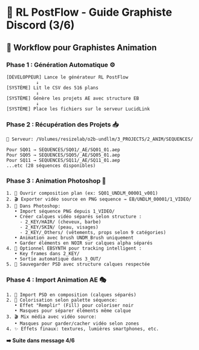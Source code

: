 # 🎨 RL PostFlow - Guide Graphiste Discord (3/6)
## 🔄 Workflow pour Graphistes Animation

### **Phase 1 : Génération Automatique** ⚙️
```
[DÉVELOPPEUR] Lance le générateur RL PostFlow
           ↓
[SYSTÈME] Lit le CSV des 516 plans
           ↓
[SYSTÈME] Génère les projets AE avec structure EB
           ↓
[SYSTÈME] Place les fichiers sur le serveur LucidLink
```

### **Phase 2 : Récupération des Projets** 📥
```
📍 Serveur: /Volumes/resizelab/o2b-undllm/3_PROJECTS/2_ANIM/SEQUENCES/

Pour SQ01 → SEQUENCES/SQ01/_AE/SQ01_01.aep
Pour SQ05 → SEQUENCES/SQ05/_AE/SQ05_01.aep
Pour SQ11 → SEQUENCES/SQ11/_AE/SQ11_01.aep
...etc (28 séquences disponibles)
```

### **Phase 3 : Animation Photoshop** 🎨
```
1. 📂 Ouvrir composition plan (ex: SQ01_UNDLM_00001_v001)
2. 🎬 Exporter vidéo source en PNG sequence → EB/UNDLM_00001/1_VIDEO/
3. 🎨 Dans Photoshop:
   • Import séquence PNG depuis 1_VIDEO/
   • Créer calques vidéo séparés selon structure :
     - 2_KEY/HAIR/ (cheveux, barbe)
     - 2_KEY/SKIN/ (peau, visages)  
     - 2_KEY/_Others/ (vêtements, props selon 9 catégories)
   • Animation avec brush UNDM_Brush uniquement
   • Garder éléments en NOIR sur calques alpha séparés
4. 🤖 Optionnel EBSYNTH pour tracking intelligent :
   • Key frames dans 2_KEY/
   • Sortie automatique dans 3_OUT/
5. 💾 Sauvegarder PSD avec structure calques respectée
```

### **Phase 4 : Import Animation AE** 🎭
```
1. 📂 Import PSD en composition (calques séparés)
2. 🎨 Colorisation selon palette séquence:
   • Effet "Remplir" (Fill) pour coloriser noir
   • Masques pour séparer éléments même calque
3. 🎬 Mix média avec vidéo source:
   • Masques pour garder/cacher vidéo selon zones
4. ✨ Effets finaux: textures, lumières smartphones, etc.
```

**➡️ Suite dans message 4/6**
